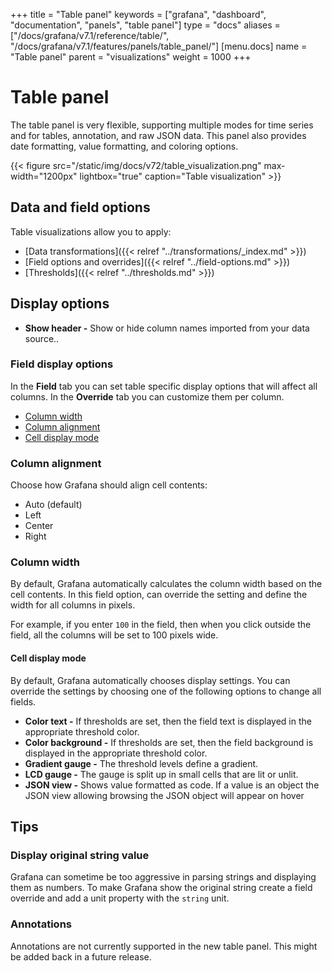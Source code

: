 +++
title = "Table panel"
keywords = ["grafana", "dashboard", "documentation", "panels", "table panel"]
type = "docs"
aliases = ["/docs/grafana/v7.1/reference/table/", "/docs/grafana/v7.1/features/panels/table_panel/"]
[menu.docs]
name = "Table panel"
parent = "visualizations"
weight = 1000
+++

# Table panel

The table panel is very flexible, supporting multiple modes for time series and for tables, annotation, and raw JSON data. This panel also provides date formatting, value formatting, and coloring options.

{{< figure src="/static/img/docs/v72/table_visualization.png" max-width="1200px" lightbox="true" caption="Table visualization" >}}

## Data and field options

Table visualizations allow you to apply:

- [Data transformations]({{< relref "../transformations/_index.md" >}})
- [Field options and overrides]({{< relref "../field-options.md" >}})
- [Thresholds]({{< relref "../thresholds.md" >}})

## Display options

- **Show header -** Show or hide column names imported from your data source..

### Field display options

In the **Field** tab you can set table specific display options that will affect all columns. In the **Override** tab you can customize them per column.

- [Column width](#column-width)
- [Column alignment](#column-alignment)
- [Cell display mode](#cell-display-mode)

### Column alignment

Choose how Grafana should align cell contents:

- Auto (default)
- Left
- Center
- Right

### Column width

By default, Grafana automatically calculates the column width based on the cell contents. In this field option, can override the setting and define the width for all columns in pixels.

For example, if you enter `100` in the field, then when you click outside the field, all the columns will be set to 100 pixels wide.

#### Cell display mode

By default, Grafana automatically chooses display settings. You can override the settings by choosing one of the following options to change all fields.

- **Color text -** If thresholds are set, then the field text is displayed in the appropriate threshold color.
- **Color background -** If thresholds are set, then the field background is displayed in the appropriate threshold color.
- **Gradient gauge -** The threshold levels define a gradient.
- **LCD gauge -** The gauge is split up in small cells that are lit or unlit.
- **JSON view -** Shows value formatted as code. If a value is an object the JSON view allowing browsing the JSON object will appear on hover

## Tips

### Display original string value

Grafana can sometime be too aggressive in parsing strings and displaying them as numbers. To make Grafana show the original
string create a field override and add a unit property with the `string` unit.

### Annotations

Annotations are not currently supported in the new table panel. This might be added back in a future release.
